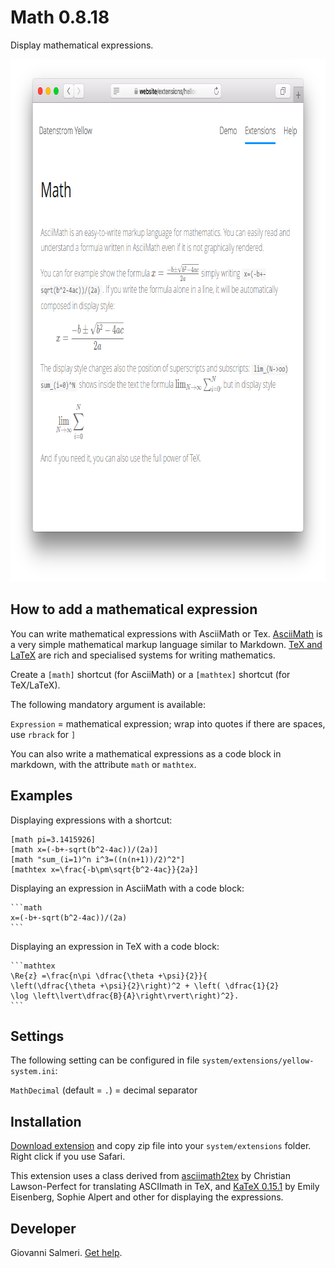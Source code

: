 Math 0.8.18
===========
Display mathematical expressions.

<p align="center"><img src="math-screenshot.png?raw=true" width="795" height="836" alt="Screenshot"></p>

## How to add a mathematical expression

You can write mathematical expressions with AsciiMath or Tex. [AsciiMath](http://asciimath.org/) is a very simple mathematical markup language similar to Markdown. [TeX and LaTeX](https://en.wikibooks.org/wiki/LaTeX/Mathematics) are rich and specialised systems for writing mathematics.

Create a `[math]` shortcut (for AsciiMath) or a `[mathtex]` shortcut (for TeX/LaTeX).

The following mandatory argument is available:

`Expression` = mathematical expression; wrap into quotes if there are spaces, use `rbrack` for `]`  

You can also write a mathematical expressions as a code block in markdown, with the attribute `math` or `mathtex`.

## Examples

Displaying expressions with a shortcut:

    [math pi=3.1415926]
    [math x=(-b+-sqrt(b^2-4ac))/(2a)]
    [math "sum_(i=1)^n i^3=((n(n+1))/2)^2"]
    [mathtex x=\frac{-b\pm\sqrt{b^2-4ac}}{2a}]

Displaying an expression in AsciiMath with a code block:

    ```math
    x=(-b+-sqrt(b^2-4ac))/(2a)
    ```

Displaying an expression in TeX with a code block:

    ```mathtex
    \Re{z} =\frac{n\pi \dfrac{\theta +\psi}{2}}{
    \left(\dfrac{\theta +\psi}{2}\right)^2 + \left( \dfrac{1}{2}
    \log \left\lvert\dfrac{B}{A}\right\rvert\right)^2}.
    ```

## Settings

The following setting can be configured in file `system/extensions/yellow-system.ini`:

`MathDecimal` (default = `.`) = decimal separator  

## Installation

[Download extension](https://github.com/GiovanniSalmeri/yellow-math/archive/master.zip) and copy zip file into your `system/extensions` folder. Right click if you use Safari.

This extension uses a class derived from [asciimath2tex](https://github.com/christianp/asciimath2tex) by Christian Lawson-Perfect for translating ASCIImath in TeX, and [KaTeX 0.15.1](https://katex.org/) by Emily Eisenberg, Sophie Alpert and other for displaying the expressions.

## Developer

Giovanni Salmeri. [Get help](https://github.com/GiovanniSalmeri/yellow-music/issues).
